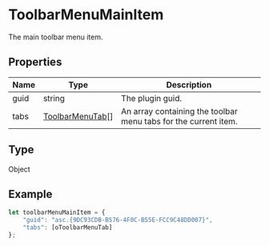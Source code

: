 # ToolbarMenuMainItem

The main toolbar menu item.

## Properties

| Name | Type | Description |
| ---- | ---- | ----------- |
| guid | string | The plugin guid. |
| tabs | [ToolbarMenuTab](../Enumeration/ToolbarMenuTab.md)[] | An array containing the toolbar menu tabs for the current item. |
## Type

Object



## Example

```javascript editor-pptx
let toolbarMenuMainItem = {
    "guid": "asc.{9DC93CDB-B576-4F0C-B55E-FCC9C48DD007}",
    "tabs": [oToolbarMenuTab]
};
```
